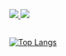<table border="0">
  <a href="https://twitter.com/ikasoba000">
    <img src="https://img.shields.io/static/v1?label=%E2%80%A2&message=twitter&color=1DA1F2&style=for-the-badge" />
  </a>
  <a href="https://misskey.io/@ikasoba">
    <img src="https://img.shields.io/static/v1?label=%E2%80%A2&message=misskey&color=87BB41&style=for-the-badge" />
  </a>
</table>

[![Top Langs](https://github-readme-stats.vercel.app/api/top-langs/?username=ikasoba)](https://github.com/anuraghazra/github-readme-stats)
